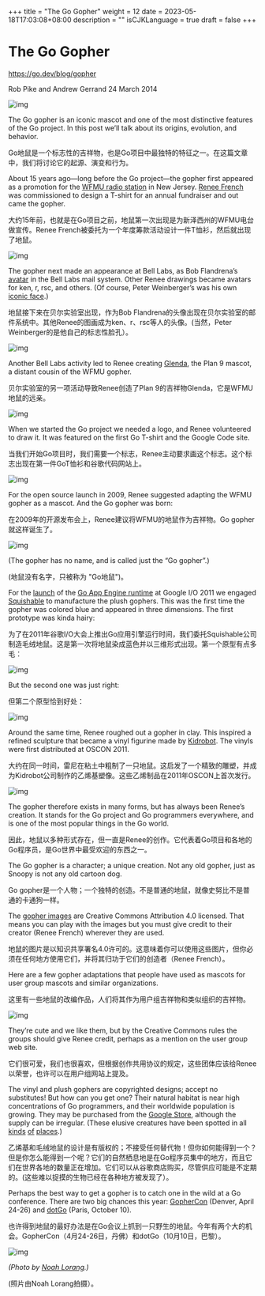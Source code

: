 +++
title = "The Go Gopher"
weight = 12
date = 2023-05-18T17:03:08+08:00
description = ""
isCJKLanguage = true
draft = false
+++

# The Go Gopher

https://go.dev/blog/gopher

Rob Pike and Andrew Gerrand
24 March 2014

![img](TheGoGopher_img/header.jpg)

The Go gopher is an iconic mascot and one of the most distinctive features of the Go project. In this post we’ll talk about its origins, evolution, and behavior.

Go地鼠是一个标志性的吉祥物，也是Go项目中最独特的特征之一。在这篇文章中，我们将讨论它的起源、演变和行为。

About 15 years ago—long before the Go project—the gopher first appeared as a promotion for the [WFMU radio station](https://wfmu.org/) in New Jersey. [Renee French](http://reneefrench.blogspot.com/) was commissioned to design a T-shirt for an annual fundraiser and out came the gopher.

大约15年前，也就是在Go项目之前，地鼠第一次出现是为新泽西州的WFMU电台做宣传。Renee French被委托为一个年度筹款活动设计一件T恤衫，然后就出现了地鼠。

![img](TheGoGopher_img/wfmu.jpg)

The gopher next made an appearance at Bell Labs, as Bob Flandrena’s [avatar](https://research.swtch.com/face) in the Bell Labs mail system. Other Renee drawings became avatars for ken, r, rsc, and others. (Of course, Peter Weinberger’s was his own [iconic face](http://spinroot.com/pico/pjw.html).)

地鼠接下来在贝尔实验室出现，作为Bob Flandrena的头像出现在贝尔实验室的邮件系统中。其他Renee的图画成为ken、r、rsc等人的头像。(当然，Peter Weinberger的是他自己的标志性脸孔）。

![img](TheGoGopher_img/avatars.png)

Another Bell Labs activity led to Renee creating [Glenda](https://9p.io/plan9/glenda.html), the Plan 9 mascot, a distant cousin of the WFMU gopher.

贝尔实验室的另一项活动导致Renee创造了Plan 9的吉祥物Glenda，它是WFMU地鼠的远亲。

![img](TheGoGopher_img/glenda.png)

When we started the Go project we needed a logo, and Renee volunteered to draw it. It was featured on the first Go T-shirt and the Google Code site.

当我们开始Go项目时，我们需要一个标志，Renee主动要求画这个标志。这个标志出现在第一件GoT恤衫和谷歌代码网站上。

![img](TheGoGopher_img/logo.png)

For the open source launch in 2009, Renee suggested adapting the WFMU gopher as a mascot. And the Go gopher was born:

在2009年的开源发布会上，Renee建议将WFMU的地鼠作为吉祥物。Go gopher就这样诞生了。

![img](TheGoGopher_img/gopher.png)

(The gopher has no name, and is called just the “Go gopher”.)

(地鼠没有名字，只被称为 "Go地鼠")。

For the [launch](https://www.youtube.com/watch?v=-i0hat7pdpk#t=24m40s) of the [Go App Engine runtime](https://developers.google.com/appengine/docs/go) at Google I/O 2011 we engaged [Squishable](http://squishable.com/) to manufacture the plush gophers. This was the first time the gopher was colored blue and appeared in three dimensions. The first prototype was kinda hairy:

为了在2011年谷歌I/O大会上推出Go应用引擎运行时间，我们委托Squishable公司制造毛绒地鼠。这是第一次将地鼠染成蓝色并以三维形式出现。第一个原型有点多毛：

![img](TheGoGopher_img/prototype.jpg)

But the second one was just right:

但第二个原型恰到好处：

![img](TheGoGopher_img/plush.jpg)

Around the same time, Renee roughed out a gopher in clay. This inspired a refined sculpture that became a vinyl figurine made by [Kidrobot](http://www.kidrobot.com/). The vinyls were first distributed at OSCON 2011.

大约在同一时间，雷尼在粘土中粗制了一只地鼠。这启发了一个精致的雕塑，并成为Kidrobot公司制作的乙烯基塑像。这些乙烯制品在2011年OSCON上首次发行。

![img](TheGoGopher_img/vinyl.jpg)

The gopher therefore exists in many forms, but has always been Renee’s creation. It stands for the Go project and Go programmers everywhere, and is one of the most popular things in the Go world.

因此，地鼠以多种形式存在，但一直是Renee的创作。它代表着Go项目和各地的Go程序员，是Go世界中最受欢迎的东西之一。

The Go gopher is a character; a unique creation. Not any old gopher, just as Snoopy is not any old cartoon dog.

Go gopher是一个人物；一个独特的创造。不是普通的地鼠，就像史努比不是普通的卡通狗一样。

The [gopher images](https://go.dev/doc/gopher/) are Creative Commons Attribution 4.0 licensed. That means you can play with the images but you must give credit to their creator (Renee French) wherever they are used.

地鼠的图片是以知识共享署名4.0许可的。这意味着你可以使用这些图片，但你必须在任何地方使用它们，并将其归功于它们的创造者（Renee French）。

Here are a few gopher adaptations that people have used as mascots for user group mascots and similar organizations.

这里有一些地鼠的改编作品，人们将其作为用户组吉祥物和类似组织的吉祥物。

![img](TheGoGopher_img/usergroups.png)

They’re cute and we like them, but by the Creative Commons rules the groups should give Renee credit, perhaps as a mention on the user group web site.

它们很可爱，我们也很喜欢，但根据创作共用协议的规定，这些团体应该给Renee以荣誉，也许可以在用户组网站上提及。

The vinyl and plush gophers are copyrighted designs; accept no substitutes! But how can you get one? Their natural habitat is near high concentrations of Go programmers, and their worldwide population is growing. They may be purchased from the [Google Store](https://www.googlemerchandisestore.com/Google+Redesign/Fun/Go+Gopher+Blue+Squishable.axd?cid=1399), although the supply can be irregular. (These elusive creatures have been spotted in all [kinds](http://www.flickr.com/photos/pinkhamsters/sets/72157627910426064/) [of](https://plus.google.com/107966629974328136037/posts/TcFA9zHzQB8) [places](https://twitter.com/goroutine).)

乙烯基和毛绒地鼠的设计是有版权的；不接受任何替代物！但你如何能得到一个？但是你怎么能得到一个呢？它们的自然栖息地是在Go程序员集中的地方，而且它们在世界各地的数量正在增加。它们可以从谷歌商店购买，尽管供应可能是不定期的。(这些难以捉摸的生物已经在各种地方被发现了）。

Perhaps the best way to get a gopher is to catch one in the wild at a Go conference. There are two big chances this year: [GopherCon](http://gophercon.com/) (Denver, April 24-26) and [dotGo](http://dotgo.eu/) (Paris, October 10).

也许得到地鼠的最好办法是在Go会议上抓到一只野生的地鼠。今年有两个大的机会。GopherCon（4月24-26日，丹佛）和dotGo（10月10日，巴黎）。

![img](TheGoGopher_img/portrait.jpg)

*(Photo by* [*Noah Lorang*](https://twitter.com/noahhlo/status/437395572081688576)*.)*

(照片由Noah Lorang拍摄）。
